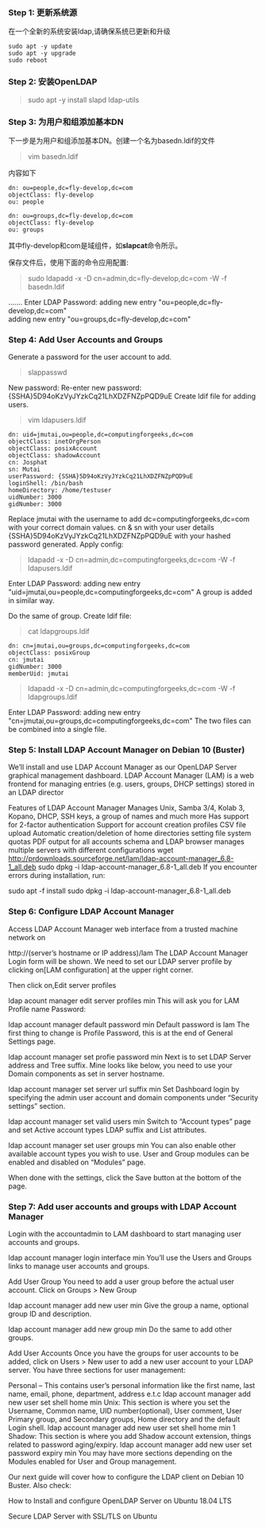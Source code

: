 ### Step 1: 更新系统源
在一个全新的系统安装ldap,请确保系统已更新和升级
```
sudo apt -y update
sudo apt -y upgrade
sudo reboot
```

### Step 2: 安装OpenLDAP

> sudo apt -y install slapd ldap-utils

### Step 3: 为用户和组添加基本DN
下一步是为用户和组添加基本DN。创建一个名为basedn.ldif的文件
> vim basedn.ldif

内容如下
```
dn: ou=people,dc=fly-develop,dc=com
objectClass: fly-develop
ou: people

dn: ou=groups,dc=fly-develop,dc=com
objectClass: fly-develop
ou: groups
```

其中fly-develop和com是域组件，如**slapcat**命令所示。

保存文件后，使用下面的命令应用配置:

> sudo ldapadd -x -D cn=admin,dc=fly-develop,dc=com -W -f basedn.ldif

.......
Enter LDAP Password:
adding new entry "ou=people,dc=fly-develop,dc=com"                
adding new entry "ou=groups,dc=fly-develop,dc=com"

### Step 4: Add User Accounts and Groups
Generate a password for the user account to add.

> slappasswd

New password:
Re-enter new password:
{SSHA}5D94oKzVyJYzkCq21LhXDZFNZpPQD9uE
Create ldif file for adding users.

> vim ldapusers.ldif
```
dn: uid=jmutai,ou=people,dc=computingforgeeks,dc=com
objectClass: inetOrgPerson
objectClass: posixAccount
objectClass: shadowAccount
cn: Josphat
sn: Mutai
userPassword: {SSHA}5D94oKzVyJYzkCq21LhXDZFNZpPQD9uE
loginShell: /bin/bash
homeDirectory: /home/testuser
uidNumber: 3000
gidNumber: 3000
```

Replace jmutai with the username to add
dc=computingforgeeks,dc=com with your correct domain values.
cn & sn with your user details
{SSHA}5D94oKzVyJYzkCq21LhXDZFNZpPQD9uE with your hashed password generated.
Apply config:

> ldapadd -x -D cn=admin,dc=computingforgeeks,dc=com -W -f ldapusers.ldif

Enter LDAP Password:
adding new entry "uid=jmutai,ou=people,dc=computingforgeeks,dc=com"
A group is added in similar way.

Do the same of group. Create ldif file:

> cat ldapgroups.ldif
```
dn: cn=jmutai,ou=groups,dc=computingforgeeks,dc=com
objectClass: posixGroup
cn: jmutai
gidNumber: 3000
memberUid: jmutai
```

> ldapadd -x -D cn=admin,dc=computingforgeeks,dc=com -W -f ldapgroups.ldif


Enter LDAP Password:
adding new entry "cn=jmutai,ou=groups,dc=computingforgeeks,dc=com"
The two files can be combined into a single file.

### Step 5: Install LDAP Account Manager on Debian 10 (Buster)
We’ll install and use LDAP Account Manager as our OpenLDAP Server graphical management dashboard. LDAP Account Manager (LAM) is a web frontend for managing entries (e.g. users, groups, DHCP settings) stored in an LDAP director

Features of LDAP Account Manager
Manages Unix, Samba 3/4, Kolab 3, Kopano, DHCP, SSH keys, a group of names and much more
Has support for 2-factor authentication
Support for account creation profiles
CSV file upload
Automatic creation/deletion of home directories
setting file system quotas
PDF output for all accounts
schema and LDAP browser
manages multiple servers with different configurations
wget http://prdownloads.sourceforge.net/lam/ldap-account-manager_6.8-1_all.deb
sudo dpkg -i ldap-account-manager_6.8-1_all.deb
If you encounter errors during installation, run:

sudo apt -f install
sudo dpkg -i ldap-account-manager_6.8-1_all.deb

### Step 6: Configure LDAP Account Manager
Access  LDAP Account Manager web interface from a trusted machine network on

http://(server’s hostname or IP address)/lam
The LDAP Account Manager Login form will be shown. We need to set our LDAP server profile by clicking on[LAM configuration] at the upper right corner.

Then click on,Edit server profiles

ldap acount manager edit server profiles min
This will ask you for LAM Profile name Password:

ldap account manager default password min
Default password is lam
The first thing to change is Profile Password, this is at the end of General Settings page.

ldap account manager set profie password min
Next is to set LDAP Server address and Tree suffix. Mine looks like below, you need to use your Domain components as set in server hostname.

ldap account manager set server url suffix min
Set Dashboard login by specifying the admin user account and domain components under “Security settings” section.

ldap account manager set valid users min
Switch to “Account types” page and set Active account types LDAP suffix and List attributes.

ldap account manager set user groups min
You can also enable other available account types you wish to use. User and Group modules can be enabled and disabled on “Modules” page.

When done with the settings, click the Save button at the bottom of the page.

### Step 7: Add user accounts and groups with LDAP Account Manager
Login with the accountadmin to LAM dashboard to start managing user accounts and groups.

ldap account manager login interface min
You’ll use the Users and Groups links to manage user accounts and groups.

Add User Group
You need to add a user group before the actual user account. Click on Groups > New Group

ldap account manager add new user min
Give the group a name, optional group ID and description.

ldap account manager add new group min
Do the same to add other groups.

Add User Accounts
Once you have the groups for user accounts to be added, click on Users > New user to add a new user account to your LDAP server. You have three sections for user management:

Personal – This contains user’s personal information like the first name, last name, email, phone, department, address e.t.c
ldap account manager add new user set shell home min
Unix: This section is where you set the Username, Common name, UID number(optional), User comment, User Primary group, and Secondary groups, Home directory and the default Login shell.
ldap account manager add new user set shell home min 1
Shadow: This section is where you add Shadow account extension, things related to password aging/expiry.
ldap account manager add new user set password expiry min
You may have more sections depending on the Modules enabled for User and Group management.

Our next guide will cover how to configure the LDAP client on Debian 10 Buster. Also check:

How to Install and configure OpenLDAP Server on Ubuntu 18.04 LTS

Secure LDAP Server with SSL/TLS on Ubuntu